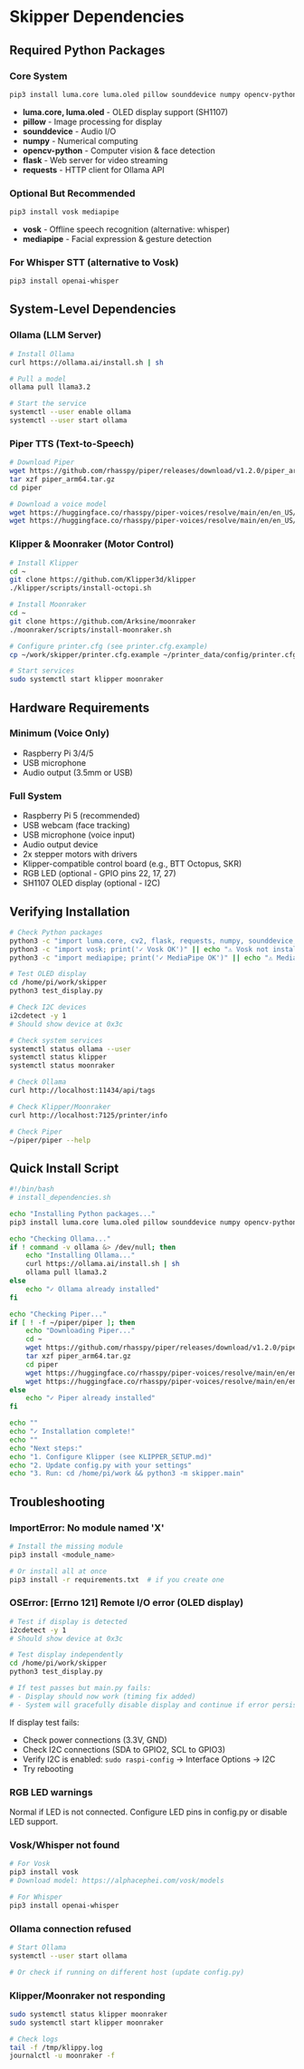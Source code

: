 # Skipper Dependencies

## Required Python Packages

### Core System
```bash
pip3 install luma.core luma.oled pillow sounddevice numpy opencv-python flask requests
```

- **luma.core, luma.oled** - OLED display support (SH1107)
- **pillow** - Image processing for display
- **sounddevice** - Audio I/O
- **numpy** - Numerical computing
- **opencv-python** - Computer vision & face detection
- **flask** - Web server for video streaming
- **requests** - HTTP client for Ollama API

### Optional But Recommended
```bash
pip3 install vosk mediapipe
```

- **vosk** - Offline speech recognition (alternative: whisper)
- **mediapipe** - Facial expression & gesture detection

### For Whisper STT (alternative to Vosk)
```bash
pip3 install openai-whisper
```

## System-Level Dependencies

### Ollama (LLM Server)
```bash
# Install Ollama
curl https://ollama.ai/install.sh | sh

# Pull a model
ollama pull llama3.2

# Start the service
systemctl --user enable ollama
systemctl --user start ollama
```

### Piper TTS (Text-to-Speech)
```bash
# Download Piper
wget https://github.com/rhasspy/piper/releases/download/v1.2.0/piper_arm64.tar.gz
tar xzf piper_arm64.tar.gz
cd piper

# Download a voice model
wget https://huggingface.co/rhasspy/piper-voices/resolve/main/en/en_US/joe/medium/en_US-joe-medium.onnx
wget https://huggingface.co/rhasspy/piper-voices/resolve/main/en/en_US/joe/medium/en_US-joe-medium.onnx.json
```

### Klipper & Moonraker (Motor Control)
```bash
# Install Klipper
cd ~
git clone https://github.com/Klipper3d/klipper
./klipper/scripts/install-octopi.sh

# Install Moonraker
cd ~
git clone https://github.com/Arksine/moonraker
./moonraker/scripts/install-moonraker.sh

# Configure printer.cfg (see printer.cfg.example)
cp ~/work/skipper/printer.cfg.example ~/printer_data/config/printer.cfg

# Start services
sudo systemctl start klipper moonraker
```

## Hardware Requirements

### Minimum (Voice Only)
- Raspberry Pi 3/4/5
- USB microphone
- Audio output (3.5mm or USB)

### Full System
- Raspberry Pi 5 (recommended)
- USB webcam (face tracking)
- USB microphone (voice input)
- Audio output device
- 2x stepper motors with drivers
- Klipper-compatible control board (e.g., BTT Octopus, SKR)
- RGB LED (optional - GPIO pins 22, 17, 27)
- SH1107 OLED display (optional - I2C)

## Verifying Installation

```bash
# Check Python packages
python3 -c "import luma.core, cv2, flask, requests, numpy, sounddevice; print('✓ Core packages OK')"
python3 -c "import vosk; print('✓ Vosk OK')" || echo "⚠ Vosk not installed"
python3 -c "import mediapipe; print('✓ MediaPipe OK')" || echo "⚠ MediaPipe not installed"

# Test OLED display
cd /home/pi/work/skipper
python3 test_display.py

# Check I2C devices
i2cdetect -y 1
# Should show device at 0x3c

# Check system services
systemctl status ollama --user
systemctl status klipper
systemctl status moonraker

# Check Ollama
curl http://localhost:11434/api/tags

# Check Klipper/Moonraker
curl http://localhost:7125/printer/info

# Check Piper
~/piper/piper --help
```

## Quick Install Script

```bash
#!/bin/bash
# install_dependencies.sh

echo "Installing Python packages..."
pip3 install luma.core luma.oled pillow sounddevice numpy opencv-python flask requests vosk mediapipe

echo "Checking Ollama..."
if ! command -v ollama &> /dev/null; then
    echo "Installing Ollama..."
    curl https://ollama.ai/install.sh | sh
    ollama pull llama3.2
else
    echo "✓ Ollama already installed"
fi

echo "Checking Piper..."
if [ ! -f ~/piper/piper ]; then
    echo "Downloading Piper..."
    cd ~
    wget https://github.com/rhasspy/piper/releases/download/v1.2.0/piper_arm64.tar.gz
    tar xzf piper_arm64.tar.gz
    cd piper
    wget https://huggingface.co/rhasspy/piper-voices/resolve/main/en/en_US/joe/medium/en_US-joe-medium.onnx
    wget https://huggingface.co/rhasspy/piper-voices/resolve/main/en/en_US/joe/medium/en_US-joe-medium.onnx.json
else
    echo "✓ Piper already installed"
fi

echo ""
echo "✓ Installation complete!"
echo ""
echo "Next steps:"
echo "1. Configure Klipper (see KLIPPER_SETUP.md)"
echo "2. Update config.py with your settings"
echo "3. Run: cd /home/pi/work && python3 -m skipper.main"
```

## Troubleshooting

### ImportError: No module named 'X'
```bash
# Install the missing module
pip3 install <module_name>

# Or install all at once
pip3 install -r requirements.txt  # if you create one
```

### OSError: [Errno 121] Remote I/O error (OLED display)
```bash
# Test if display is detected
i2cdetect -y 1
# Should show device at 0x3c

# Test display independently
cd /home/pi/work/skipper
python3 test_display.py

# If test passes but main.py fails:
# - Display should now work (timing fix added)
# - System will gracefully disable display and continue if error persists
```

If display test fails:
- Check power connections (3.3V, GND)
- Check I2C connections (SDA to GPIO2, SCL to GPIO3)
- Verify I2C is enabled: `sudo raspi-config` → Interface Options → I2C
- Try rebooting

### RGB LED warnings
Normal if LED is not connected. Configure LED pins in config.py or disable LED support.

### Vosk/Whisper not found
```bash
# For Vosk
pip3 install vosk
# Download model: https://alphacephei.com/vosk/models

# For Whisper
pip3 install openai-whisper
```

### Ollama connection refused
```bash
# Start Ollama
systemctl --user start ollama

# Or check if running on different host (update config.py)
```

### Klipper/Moonraker not responding
```bash
sudo systemctl status klipper moonraker
sudo systemctl start klipper moonraker

# Check logs
tail -f /tmp/klippy.log
journalctl -u moonraker -f
```
